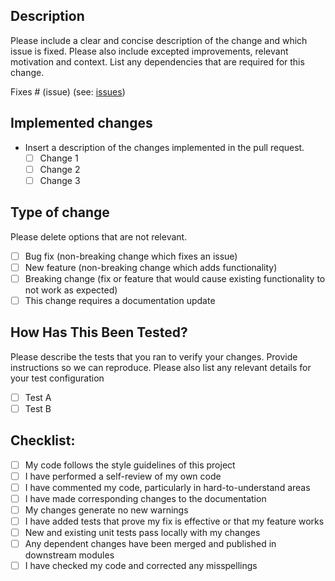 ## Description

Please include a clear and concise description of the change and which issue is fixed.
Please also include excepted improvements, relevant motivation and context.
List any dependencies that are required for this change.

Fixes # (issue) (see: [issues](https://github.com/aeye-lab/pymovements/issues))

## Implemented changes
- Insert a description of the changes implemented in the pull request.
  - [ ] Change 1
  - [ ] Change 2
  - [ ] Change 3

## Type of change

Please delete options that are not relevant.

- [ ] Bug fix (non-breaking change which fixes an issue)
- [ ] New feature (non-breaking change which adds functionality)
- [ ] Breaking change (fix or feature that would cause existing functionality to not work as expected)
- [ ] This change requires a documentation update

## How Has This Been Tested?

Please describe the tests that you ran to verify your changes.
Provide instructions so we can reproduce.
Please also list any relevant details for your test configuration

- [ ] Test A
- [ ] Test B

## Checklist:

- [ ] My code follows the style guidelines of this project
- [ ] I have performed a self-review of my own code
- [ ] I have commented my code, particularly in hard-to-understand areas
- [ ] I have made corresponding changes to the documentation
- [ ] My changes generate no new warnings
- [ ] I have added tests that prove my fix is effective or that my feature works
- [ ] New and existing unit tests pass locally with my changes
- [ ] Any dependent changes have been merged and published in downstream modules
- [ ] I have checked my code and corrected any misspellings
